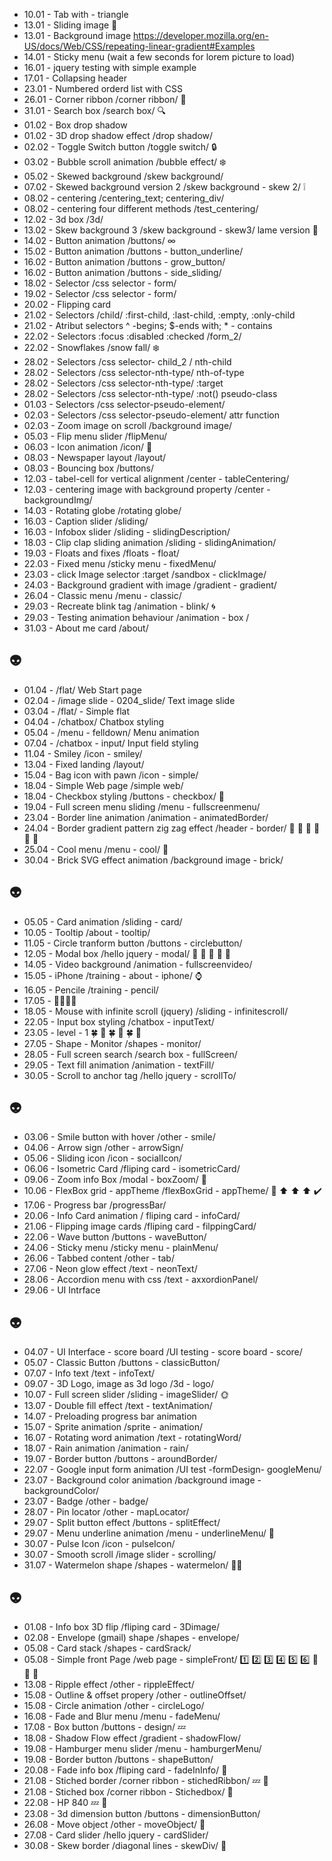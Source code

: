 - 10.01 - Tab with - triangle
- 13.01 - Sliding image  :ant:
- 13.01 - Background image https://developer.mozilla.org/en-US/docs/Web/CSS/repeating-linear-gradient#Examples
- 14.01 - Sticky menu (wait a few seconds for lorem picture to load)
- 16.01 - jquery testing with simple example
- 17.01 - Collapsing header
- 23.01 - Numbered orderd list with CSS
- 26.01 - Corner ribbon /corner ribbon/  :green_book:
- 31.01 - Search box /search box/ :mag:
- 01.02 - Box drop shadow
- 01.02 - 3D drop shadow effect /drop shadow/
- 02.02 - Toggle Switch button /toggle switch/ :lock:
- 03.02 - Bubble scroll animation /bubble effect/  :snowflake:
- 05.02 - Skewed background /skew background/
- 07.02 - Skewed background version 2 /skew background - skew 2/  :grey_exclamation:
- 08.02 - centering /centering_text; centering_div/
- 08.02 - centering four different methods /test_centering/
- 12.02 - 3d box /3d/
- 13.02 - Skew background 3 /skew background - skew3/ lame version  :muscle:
- 14.02 - Button animation /buttons/ ∞
- 15.02 - Button animation /buttons - button_underline/
- 16.02 - Button animation /buttons - grow_button/
- 16.02 - Button animation /buttons - side_sliding/
- 18.02 - Selector /css selector - form/
- 19.02 - Selector /css selector - form/
- 20.02 - Flipping card
- 21.02 - Selectors /child/ :first-child, :last-child, :empty, :only-child
- 21.02 - Atribut selectors ^ -begins; $-ends with; * - contains
- 22.02 - Selectors :focus :disabled :checked /form_2/
- 22.02 - Snowflakes /snow fall/  :snowflake:
- 28.02 - Selectors /css selector- child_2 / nth-child
- 28.02 - Selectors /css selector-nth-type/ nth-of-type
- 28.02 - Selectors /css selector-nth-type/ :target
- 28.02 - Selectors /css selector-nth-type/ :not() pseudo-class
- 01.03 - Selectors /css selector-pseudo-element/
- 02.03 - Selectors /css selector-pseudo-element/ attr function
- 02.03 - Zoom image on scroll /background image/
- 05.03 - Flip menu slider /flipMenu/
- 06.03 - Icon animation /icon/ :vertical_traffic_light:
- 08.03 - Newspaper layout /layout/
- 08.03 - Bouncing box /buttons/
- 12.03 - tabel-cell for vertical alignment /center - tableCentering/
- 12.03 - centering image with background property /center - backgroundImg/
- 14.03 - Rotating globe /rotating globe/
- 16.03 - Caption slider /sliding/
- 16.03 - Infobox slider /sliding - slidingDescription/
- 18.03 - Clip clap sliding animation /sliding - slidingAnimation/
- 19.03 - Floats and fixes /floats - float/
- 22.03 - Fixed menu /sticky menu - fixedMenu/
- 23.03 - click Image selector :target /sandbox - clickImage/
- 24.03 - Background gradient with image /gradient - gradient/
- 26.04 - Classic menu /menu - classic/
- 29.03 - Recreate blink tag /animation - blink/ :cyclone:
- 29.03 - Testing animation behaviour /animation - box /
- 31.03 - About me card /about/

 :alien:
---

- 01.04 - /flat/ Web Start page
- 02.04 - /image slide - 0204_slide/ Text image slide
- 03.04 - /flat/ - Simple flat
- 04.04 - /chatbox/ Chatbox styling
- 05.04 - /menu - felldown/ Menu animation
- 07.04 - /chatbox - input/ Input field styling
- 11.04 - Smiley /icon - smiley/
- 13.04 - Fixed landing /layout/
- 15.04 - Bag icon with pawn /icon - simple/
- 18.04 - Simple Web page /simple web/
- 18.04 - Checkbox styling /buttons - checkbox/ :baby:
- 19.04 - Full screen menu sliding /menu - fullscreenmenu/
- 23.04 - Border line animation  /animation - animatedBorder/
- 24.04 - Border gradient pattern zig zag effect /header - border/  :hammer: :hammer: :hammer: :hammer: :hammer: :hammer:
- 25.04 - Cool menu /menu - cool/ :hammer:
- 30.04 - Brick SVG effect animation /background image - brick/

 :alien:
---

- 05.05 - Card animation /sliding - card/
- 10.05 - Tooltip /about - tooltip/
- 11.05 - Circle tranform button /buttons - circlebutton/
- 12.05 - Modal box /hello jquery - modal/ :balloon: :balloon: :balloon: :balloon: :hammer:
- 14.05 - Video background /animation - fullscreenvideo/
- 15.05 - iPhone /training - about - iphone/ :watch:
- 16.05 - Pencile /training - pencil/
- 17.05 - :hammer::hammer::hammer::hammer:
- 18.05 - Mouse with infinite scroll (jquery) /sliding - infinitescroll/
- 22.05 - Input box styling /chatbox - inputText/
- 23.05 -  level - 1 :four_leaf_clover:  :hammer: :four_leaf_clover:  :hammer:  :four_leaf_clover:  :hammer:
- 27.05 - Shape - Monitor /shapes - monitor/
- 28.05 - Full screen search /search box - fullScreen/
- 29.05 - Text fill animation /animation - textFill/
- 30.05 - Scroll to anchor tag /hello jquery - scrollTo/

 :alien:
---

- 03.06 - Smile button with hover /other - smile/
- 04.06 - Arrow sign /other - arrowSign/
- 05.06 - Sliding icon /icon - socialIcon/
- 06.06 - Isometric Card /fliping card - isometricCard/
- 09.06 - Zoom info Box /modal - boxZoom/  :wrench:
- 10.06 - FlexBox grid - appTheme /flexBoxGrid - appTheme/ :construction: :arrow_up: :arrow_up: :arrow_up:  :heavy_check_mark:
- 17.06 - Progress bar /progressBar/
- 20.06 - Info Card animation / fliping card - infoCard/
- 21.06 - Flipping image cards /fliping card - filppingCard/
- 22.06 - Wave button /buttons - waveButton/
- 24.06 - Sticky menu /sticky menu - plainMenu/
- 26.06 - Tabbed content /other - tab/
- 27.06 - Neon glow effect /text - neonText/
- 28.06 - Accordion menu with css /text - axxordionPanel/
- 29.06 - UI Intrface

 :alien:
---

- 04.07 - UI Interface - score board /UI testing - score board - score/
- 05.07 - Classic Button /buttons - classicButton/
- 07.07 - Info text /text - infoText/
- 09.07 - 3D Logo, image as 3d logo /3d - logo/
- 10.07 - Full screen slider /sliding - imageSlider/ :sun_with_face:
- 13.07 - Double fill effect /text - textAnimation/
- 14.07 - Preloading progress bar animation
- 15.07 - Sprite animation /sprite - animation/
- 16.07 - Rotating word animation /text - rotatingWord/
- 18.07 - Rain animation /animation - rain/
- 19.07 - Border button /buttons - aroundBorder/
- 22.07 - Google input form animation /UI test -formDesign- googleMenu/
- 23.07 - Background color animation /background image - backgroundColor/
- 23.07 - Badge /other - badge/
- 28.07 - Pin locator /other - mapLocator/
- 29.07 - Split button effect /buttons - splitEffect/
- 29.07 - Menu underline animation /menu - underlineMenu/	:pushpin:
- 30.07 - Pulse Icon /icon - pulseIcon/
- 30.07 - Smooth scroll /image slider - scrolling/
- 31.07 - Watermelon shape /shapes - watermelon/	:watermelon::watermelon:

 :alien:
---

- 01.08 - Info box 3D flip /fliping card - 3Dimage/
- 02.08 - Envelope (gmail) shape /shapes - envelope/
- 05.08 - Card stack /shapes - cardSrack/
- 05.08 - Simple front Page /web page - simpleFront/ :one: :two: :three: :four: :five: :six: :tada: :tada: :tada:
- 13.08 - Ripple effect /other - rippleEffect/
- 15.08 - Outline & offset propery /other - outlineOffset/
- 15.08 - Circle animation /other - circleLogo/
- 16.08 - Fade and Blur menu /menu - fadeMenu/
- 17.08 - Box button /buttons - design/	:zzz:
- 18.08 - Shadow Flow effect /gradient - shadowFlow/
- 19.08 - Hamburger menu slider /menu - hamburgerMenu/
- 19.08 - Border button /buttons - shapeButton/
- 20.08 - Fade info box /fliping card - fadeInInfo/	:eyes:
- 21.08 - Stiched border /corner ribbon - stichedRibbon/	:zzz: :eyes:
- 21.08 - Stiched box /corner ribbon - Stichedbox/ :eyes:
- 22.08 - HP 840 :zzz: :running:
- 23.08 - 3d dimension button /buttons - dimensionButton/
- 26.08 - Move object /other - moveObject/ :eyes:
- 27.08 - Card slider /hello jquery - cardSlider/
- 30.08 - Skew border /diagonal lines - skewDiv/ :blue_car:
